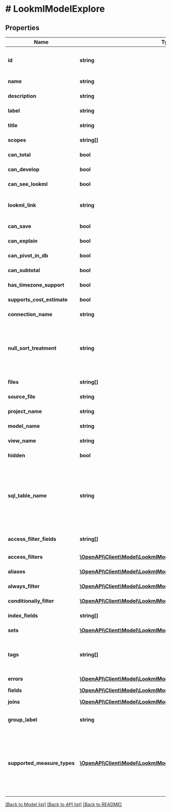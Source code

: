 # # LookmlModelExplore

## Properties

Name | Type | Description | Notes
------------ | ------------- | ------------- | -------------
**id** | **string** | Fully qualified explore name (model name plus explore name) | [optional] [readonly]
**name** | **string** | Explore name | [optional] [readonly]
**description** | **string** | Description | [optional] [readonly]
**label** | **string** | Label | [optional] [readonly]
**title** | **string** | Explore title | [optional] [readonly]
**scopes** | **string[]** | Scopes | [optional] [readonly]
**can_total** | **bool** | Can Total | [optional] [readonly]
**can_develop** | **bool** | Can Develop LookML | [optional] [readonly]
**can_see_lookml** | **bool** | Can See LookML | [optional] [readonly]
**lookml_link** | **string** | A URL linking to the definition of this explore in the LookML IDE. | [optional] [readonly]
**can_save** | **bool** | Can Save | [optional] [readonly]
**can_explain** | **bool** | Can Explain | [optional] [readonly]
**can_pivot_in_db** | **bool** | Can pivot in the DB | [optional] [readonly]
**can_subtotal** | **bool** | Can use subtotals | [optional] [readonly]
**has_timezone_support** | **bool** | Has timezone support | [optional] [readonly]
**supports_cost_estimate** | **bool** | Cost estimates supported | [optional] [readonly]
**connection_name** | **string** | Connection name | [optional] [readonly]
**null_sort_treatment** | **string** | How nulls are sorted, possible values are \&quot;low\&quot;, \&quot;high\&quot;, \&quot;first\&quot; and \&quot;last\&quot; | [optional] [readonly]
**files** | **string[]** | List of model source files | [optional] [readonly]
**source_file** | **string** | Primary source_file file | [optional] [readonly]
**project_name** | **string** | Name of project | [optional] [readonly]
**model_name** | **string** | Name of model | [optional] [readonly]
**view_name** | **string** | Name of view | [optional] [readonly]
**hidden** | **bool** | Is hidden | [optional] [readonly]
**sql_table_name** | **string** | A sql_table_name expression that defines what sql table the view/explore maps onto. Example: \&quot;prod_orders2 AS orders\&quot; in a view named orders. | [optional] [readonly]
**access_filter_fields** | **string[]** | (DEPRECATED) Array of access filter field names | [optional] [readonly]
**access_filters** | [**\OpenAPI\Client\Model\LookmlModelExploreAccessFilter[]**](LookmlModelExploreAccessFilter.md) | Access filters | [optional] [readonly]
**aliases** | [**\OpenAPI\Client\Model\LookmlModelExploreAlias[]**](LookmlModelExploreAlias.md) | Aliases | [optional] [readonly]
**always_filter** | [**\OpenAPI\Client\Model\LookmlModelExploreAlwaysFilter[]**](LookmlModelExploreAlwaysFilter.md) | Always filter | [optional] [readonly]
**conditionally_filter** | [**\OpenAPI\Client\Model\LookmlModelExploreConditionallyFilter[]**](LookmlModelExploreConditionallyFilter.md) | Conditionally filter | [optional] [readonly]
**index_fields** | **string[]** | Array of index fields | [optional] [readonly]
**sets** | [**\OpenAPI\Client\Model\LookmlModelExploreSet[]**](LookmlModelExploreSet.md) | Sets | [optional] [readonly]
**tags** | **string[]** | An array of arbitrary string tags provided in the model for this explore. | [optional] [readonly]
**errors** | [**\OpenAPI\Client\Model\LookmlModelExploreError[]**](LookmlModelExploreError.md) | Errors | [optional] [readonly]
**fields** | [**\OpenAPI\Client\Model\LookmlModelExploreFieldset**](LookmlModelExploreFieldset.md) |  | [optional]
**joins** | [**\OpenAPI\Client\Model\LookmlModelExploreJoins[]**](LookmlModelExploreJoins.md) | Views joined into this explore | [optional] [readonly]
**group_label** | **string** | Label used to group explores in the navigation menus | [optional] [readonly]
**supported_measure_types** | [**\OpenAPI\Client\Model\LookmlModelExploreSupportedMeasureType[]**](LookmlModelExploreSupportedMeasureType.md) | An array of items describing which custom measure types are supported for creating a custom measure &#39;based_on&#39; each possible dimension type. | [optional] [readonly]

[[Back to Model list]](../../README.md#models) [[Back to API list]](../../README.md#endpoints) [[Back to README]](../../README.md)
